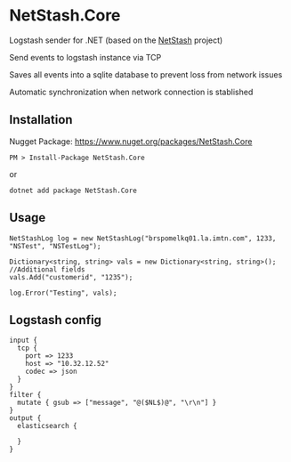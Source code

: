 # NetStash.Core
Logstash sender for .NET (based on the [NetStash](https://github.com/iquirino/NetStash) project)

Send events to logstash instance via TCP

Saves all events into a sqlite database to prevent loss from network issues

Automatic synchronization when network connection is stablished

## Installation

Nugget Package: https://www.nuget.org/packages/NetStash.Core

```
PM > Install-Package NetStash.Core
```
or
```
dotnet add package NetStash.Core
```

## Usage

```
NetStashLog log = new NetStashLog("brspomelkq01.la.imtn.com", 1233, "NSTest", "NSTestLog");

Dictionary<string, string> vals = new Dictionary<string, string>();
//Additional fields
vals.Add("customerid", "1235");

log.Error("Testing", vals);
```

## Logstash config

```
input {
  tcp {
    port => 1233
    host => "10.32.12.52"
    codec => json
  }
}
filter {
  mutate { gsub => ["message", "@($NL$)@", "\r\n"] }
}
output {
  elasticsearch {

  }
}

```